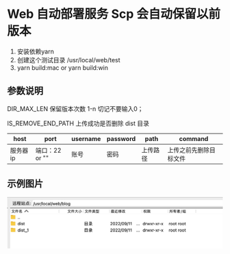 # Web 自动部署服务 Scp 会自动保留以前版本

1. 安装依赖yarn
2. 创建这个测试目录 /usr/local/web/test 
3. yarn build:mac or yarn build:win



## 参数说明

DIR_MAX_LEN 保留版本次数 1-n 切记不要输入0；

IS_REMOVE_END_PATH 上传成功是否删除 dist 目录

| host     | port           | username | password | path     | command                |
| -------- | -------------- | -------- | -------- | -------- | ---------------------- |
| 服务器ip | 端口：22 or "" | 账号     | 密码     | 上传路径 | 上传之前先删除目标文件 |

## 示例图片

![服务器示例图片](./exmple.png)